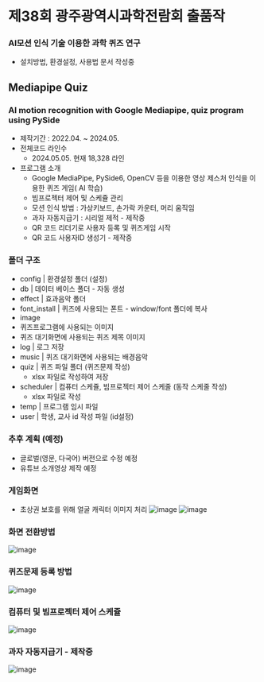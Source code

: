 # 제38회 광주광역시과학전람회 출품작
### AI모션 인식 기술 이용한 과학 퀴즈 연구
* 설치방법, 환경설정, 사용법 문서 작성중

## Mediapipe Quiz
### AI motion recognition with Google Mediapipe, quiz program using PySide
* 제작기간 : 2022.04. ~ 2024.05.
* 전체코드 라인수
  * 2024.05.05. 현재 18,328 라인
* 프로그램 소개
  * Google MediaPipe, PySide6, OpenCV 등을 이용한 영상 제스처 인식을 이용한 퀴즈 게임( AI 학습)
  * 빔프로젝터 제어 및 스케쥴 관리
  * 모션 인식 방법 : 가상키보드, 손가락 카운터, 머리 움직임
  * 과자 자동지급기 : 시리얼 제적 - 제작중
  * QR 코드 리더기로 사용자 등록 및 퀴즈게임 시작
  * QR 코드 사용자ID 생성기 - 제작중

### 폴더 구조
* config | 환경설정 폴더 (설정)
* db | 데이터 베이스 폴더 - 자동 생성
* effect | 효과음악 폴더
* font_install | 퀴즈에 사용되는 폰트 - window/font 폴더에 복사
* image
 * 퀴즈프로그램에 사용되는 이미지
 * 퀴즈 대기화면에 사용되는 퀴즈 제목 이미지
* log | 로그 저장
* music | 퀴즈 대기화면에 사용되는 배경음악
* quiz | 퀴즈 파일 폴더 (퀴즈문제 작성)
  * xlsx 파일로 작성하여 저장
* scheduler | 컴퓨터 스케쥴, 빔프로젝터 제어 스케줄 (동작 스케줄 작성)
  * xlsx 파일로 작성
* temp | 프로그램 임시 파일
* user | 학생, 교사 id 작성 파일 (id설정)

### 추후 계획 (예정)
* 글로벌(영문, 다국어) 버전으로 수정 예정
* 유튜브 소개영상 제작 예정

### 게임화면
* 초상권 보호를 위해 얼굴 캐릭터 이미지 처리
![image](https://github.com/bougs93/mediapipe-quiz/assets/45992773/982a8bc1-c50f-4d71-943a-95c527067b85)
![image](https://github.com/bougs93/mediapipe-quiz/assets/45992773/3364e28d-fcd8-4d68-ac50-202d7438996f)

### 화면 전환방법
![image](https://github.com/bougs93/mediapipe-quiz/assets/45992773/3d4a4dad-77d1-41dc-b3cb-4965b25236d3)

### 퀴즈문제 등록 방법
![image](https://github.com/bougs93/mediapipe-quiz/assets/45992773/fafe327a-5083-4f52-a77c-3c65513e5bec)

### 컴퓨터 및 빔프로젝터 제어 스케쥴
![image](https://github.com/bougs93/mediapipe-quiz/assets/45992773/dd7d5d9d-a37f-4d1e-a834-d1c5611d77a6)

### 과자 자동지급기 - 제작중
![image](https://github.com/bougs93/mediapipe-quiz/assets/45992773/2f6ca2c5-90ba-4208-b072-c46a810391a1)


